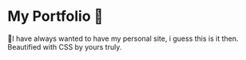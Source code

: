 # My Portfolio 💼

📍I have always wanted to have my personal site, i guess this is it then. Beautified with CSS by yours truly.